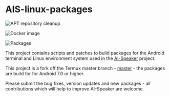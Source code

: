 # AIS-linux-packages

![APT repository cleanup](https://github.com/sviete/AIS-linux-packages/workflows/APT%20repository%20cleanup/badge.svg)

![Docker image](https://github.com/sviete/AIS-linux-packages/workflows/Docker%20image/badge.svg)

![Packages](https://github.com/sviete/AIS-linux-packages/workflows/Packages/badge.svg)

This project contains scripts and patches to build packages for the Android terminal and Linux environment system used in the [AI-Speaker](https://www.ai-speaker.com) project.


This project is a fork off the Termux master branch - [master] - the packages are build for for Android 7.0 or higher.

[master]: <https://github.com/termux/termux-packages/tree/master>

Please submit the bug fixes, version updates and new packages - all contributions which will help to improve AI-Speaker are welcome.
